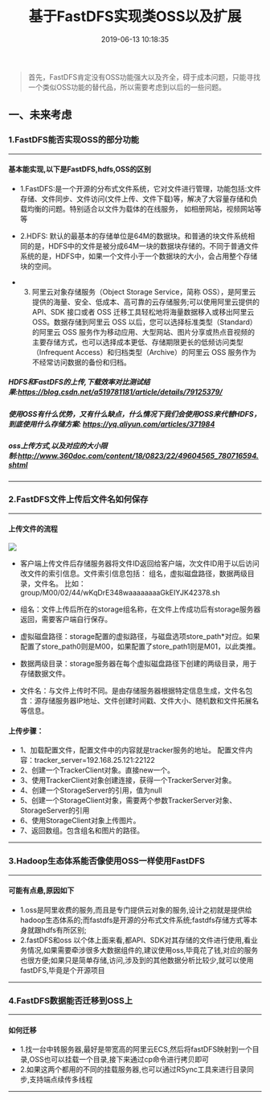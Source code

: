 ﻿---
title: 基于FastDFS实现类OSS以及扩展
date: 2019-06-13 10:18:35
categories: 搭建
tags: 
    - oss
---

> 首先，FastDFS肯定没有OSS功能强大以及齐全，碍于成本问题，只能寻找一个类似OSS功能的替代品，所以需要考虑到以后的一些问题。

<!-- more -->
## 一、未来考虑
### 1.FastDFS能否实现OSS的部分功能 
---
#### 基本能实现,以下是FastDFS,hdfs,OSS的区别
- 1.FastDFS:是一个开源的分布式文件系统，它对文件进行管理，功能包括:文件存储、文件同步、文件访问(文件上传、文件下载)等，解决了大容量存储和负载均衡的问题。特别适合以文件为载体的在线服务， 如相册网站，视频网站等等

- 2.HDFS: 默认的最基本的存储单位是64M的数据块。和普通的块文件系统相同的是，HDFS中的文件是被分成64M一块的数据块存储的。不同于普通文件系统的是，HDFS中，如果一个文件小于一个数据块的大小，会占用整个存储块的空间。

- 3. 阿里云对象存储服务（Object Storage Service，简称 OSS），是阿里云提供的海量、安全、低成本、高可靠的云存储服务;可以使用阿里云提供的 API、SDK 接口或者 OSS 迁移工具轻松地将海量数据移入或移出阿里云 OSS。数据存储到阿里云 OSS 以后，您可以选择标准类型（Standard）的阿里云 OSS 服务作为移动应用、大型网站、图片分享或热点音视频的主要存储方式，也可以选择成本更低、存储期限更长的低频访问类型（Infrequent Access）和归档类型（Archive）的阿里云 OSS 服务作为不经常访问数据的备份和归档。

 ##### HDFS和FastDFS的上传,下载效率对比测试结果:https://blog.csdn.net/a519781181/article/details/79125379/
 ##### 使用OSS有什么优势，又有什么缺点，什么情况下我们会使用OSS来代替HDFS，到底使用什么存储方案:  https://yq.aliyun.com/articles/371984
 ##### oss上传方式,以及对应的大小限制:http://www.360doc.com/content/18/0823/22/49604565_780716594.shtml
---


### 2.FastDFS文件上传后文件名如何保存
---
#### 上传文件的流程
![](/基于FastDFS实现类OSS以及扩展/20190614122122819.png)

- 客户端上传文件后存储服务器将文件ID返回给客户端，次文件ID用于以后访问改文件的索引信息。文件索引信息包括：
    组名，虚拟磁盘路径，数据两级目录，文件名。
    比如：group/M00/02/44/wKqDrE348waaaaaaaaGkEIYJK42378.sh

- 组名：文件上传后所在的storage组名称，在文件上传成功后有storage服务器返回，需要客户端自行保存。
- 虚拟磁盘路径：storage配置的虚拟路径，与磁盘选项store_path*对应。如果配置了store_path0则是M00，如果配置了store_path1则是M01，以此类推。
- 数据两级目录：storage服务器在每个虚拟磁盘路径下创建的两级目录，用于存储数据文件。
- 文件名：与文件上传时不同。是由存储服务器根据特定信息生成，文件名包含：源存储服务器IP地址、文件创建时间戳、文件大小、随机数和文件拓展名等信息。

#### 上传步骤：
- 1、加载配置文件，配置文件中的内容就是tracker服务的地址。
   配置文件内容：tracker_server=192.168.25.121:22122
- 2、创建一个TrackerClient对象。直接new一个。
- 3、使用TrackerClient对象创建连接，获得一个TrackerServer对象。
- 4、创建一个StorageServer的引用，值为null
- 5、创建一个StorageClient对象，需要两个参数TrackerServer对象、StorageServer的引用
- 6、使用StorageClient对象上传图片。
- 7、返回数组。包含组名和图片的路径。

---
### 3.Hadoop生态体系能否像使用OSS一样使用FastDFS
---
#### 可能有点悬,原因如下
- 1.oss是阿里收费的服务,而且是专门提供云对象的服务,设计之初就是提供给hadoop生态体系的;而fastdfs是开源的分布式文件系统;fastdfs存储方式等本身就跟hdfs有所区别;
- 2.fastDFS和oss 以个体上面来看,都API、SDK对其存储的文件进行使用,看业务情况,如果需要牵涉很多大数据组件的,建议使用oss,毕竟花了钱,对应的服务也很方便;如果只是简单存储,访问,涉及到的其他数据分析比较少,就可以使用fastDFS,毕竟是个开源项目
---
### 4.FastDFS数据能否迁移到OSS上
---
#### 如何迁移
- 1.找一台中转服务器,最好是带宽高的阿里云ECS,然后将fastDFS映射到一个目录,OSS也可以挂载一个目录,接下来通过cp命令进行拷贝即可
- 2.如果这两个都用的不同的挂载服务器,也可以通过RSync工具来进行目录同步,支持端点续传多线程
---